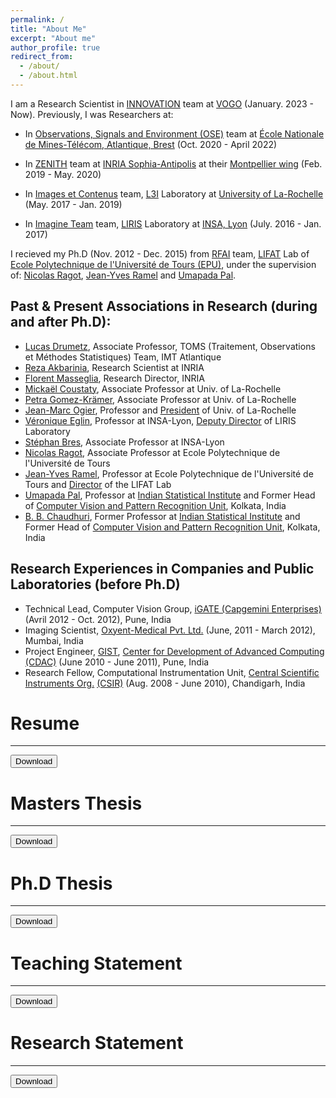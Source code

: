 ```yaml
---
permalink: /
title: "About Me"
excerpt: "About me"
author_profile: true
redirect_from: 
  - /about/
  - /about.html
---
```

I am a Research Scientist in [INNOVATION](https://www.vogo-group.com) team at [VOGO](https://www.vogo-group.com) (January. 2023 - Now). Previously, I was Researchers at:

<!---
* In [Bioinformatics Institute](https://www.a-star.edu.sg/bii) and was a member of [Computer Vision and Pattern Discovery](https://www.a-star.edu.sg/bii/research/ciid/cvpd) team at [Agency for Science and Technology](https://www.a-star.edu.sg/)  (June. 2022 - December 2022)
-->


* In [Observations, Signals and Environment (OSE)](https://labsticc.fr/fr/equipes/ose) team at  [École Nationale de Mines-Télécom, Atlantique, Brest](https://www.imt-atlantique.fr/fr) (Oct. 2020 - April 2022)

* In [ZENITH](https://team.inria.fr/zenith/) team at [INRIA Sophia-Antipolis](https://www.inria.fr/fr/centre-inria-sophia-antipolis-mediterranee) at their [Montpellier wing](https://www.google.com/search?q=inria%2C+montpellier&sxsrf=AOaemvJaR5v4G-szLEJaNls757WqX4ihEg%3A1631778772308&source=hp&ei=1PdCYYbDD8WKlwSC1YLwDQ&iflsig=ALs-wAMAAAAAYUMF5AbBauFvZluByi5exxQBjyjpV-bk&oq=inria%2C+montpellier&gs_lcp=Cgdnd3Mtd2l6EAMyBAgjECc6BwgjEOoCECc6BggjECcQEzoECC4QQzoKCAAQsQMQgwEQQzoLCAAQgAQQsQMQgwE6CAgAELEDEIMBOgUIABCABDoICC4QsQMQgwE6BAgAEEM6BwguELEDEEM6CAgAEIAEELEDOgsIABCxAxCDARDJAzoFCAAQkgM6CAguEIAEELEDOhAIABCABBCHAhCxAxCDARAUOgsILhCABBCxAxCDAToHCCMQsAIQJ0oFCDwSATFQohpY2FVgk19oAnAAeACAAbECiAGxI5IBCDAuNC4xNC4xmAEAoAEBsAEK&sclient=gws-wiz&ved=0ahUKEwiG_cnQgYPzAhVFxYUKHYKqAN4Q4dUDCAY&uact=5) (Feb. 2019 - May. 2020)
* In [Images et Contenus](https://l3i.univ-larochelle.fr/Images-et-contenus) team, [L3I](https://l3i.univ-larochelle.fr/) Laboratory at [University of La-Rochelle](https://www.univ-larochelle.fr/) (May. 2017 - Jan. 2019)
* In [Imagine Team](https://liris.cnrs.fr/equipe/imagine) team, [LIRIS](https://liris.cnrs.fr/) Laboratory at [INSA, Lyon](https://www.insa-lyon.fr/) (July. 2016 - Jan. 2017)

I recieved my Ph.D (Nov. 2012 - Dec. 2015) from [RFAI](https://lifat.univ-tours.fr/lifat-english-version/teams/rfai) team, [LIFAT](https://lifat.univ-tours.fr/) Lab of [Ecole Polytechnique de l'Université de Tours (EPU)](https://polytech.univ-tours.fr/), under the supervision of: [Nicolas Ragot](https://www.univ-tours.fr/annuaire/m-nicolas-ragot), [Jean-Yves Ramel](https://www.univ-tours.fr/annuaire/m-jean-yves-ramel) and [Umapada Pal](https://www.isical.ac.in/~umapada/index.php).

Past & Present Associations in Research (during and after Ph.D):
------
  * [Lucas Drumetz](https://www.imt-atlantique.fr/fr/personne/lucas-drumetz), Associate Professor, TOMS (Traitement, Observations et Méthodes Statistiques) Team, IMT Atlantique
  * [Reza Akbarinia](http://www-sop.inria.fr/members/Reza.Akbarinia/), Research Scientist at INRIA
  * [Florent Masseglia](https://www.linkedin.com/in/florent-masseglia-22990224/?originalSubdomain=frl), Research Director, INRIA
  * [Mickaël Coustaty](https://l3i.univ-larochelle.fr/Coustaty-Mickael-MCF), Associate Professor at Univ. of La-Rochelle
  * [Petra Gomez-Krämer](https://pageperso.univ-lr.fr/petra.gomez/), Associate Professor at Univ. of La-Rochelle
  * [Jean-Marc Ogier](https://pageperso.univ-lr.fr/jmogier/Fiche_personnelle.html), Professor and [President](https://www.univ-larochelle.fr/luniversite/organisation/presidence/) of Univ. of La-Rochelle
  * [Véronique Eglin](https://perso.liris.cnrs.fr/veronique.eglin/), Professor at INSA-Lyon, [Deputy Director](https://liris.cnrs.fr/presentation/organigramme-liris) of LIRIS Laboratory 
  * [Stéphan Bres](https://perso.liris.cnrs.fr/stephane.bres/index.html), Associate Professor at INSA-Lyon
  * [Nicolas Ragot](https://www.univ-tours.fr/annuaire/m-nicolas-ragot), Associate Professor at Ecole Polytechnique de l'Université de Tours 
  * [Jean-Yves Ramel](https://www.univ-tours.fr/annuaire/m-jean-yves-ramel), Professor at Ecole Polytechnique de l'Université de Tours and [Director](http://www.rfai.li.univ-tours.fr/PagesPerso/jyramel/gb/default.htm) of the LIFAT Lab 
  * [Umapada Pal](https://www.isical.ac.in/~umapada/index.php), Professor at [Indian Statistical Institute](https://www.isical.ac.in/) and Former Head of [Computer Vision and Pattern Recognition Unit](https://www.isical.ac.in/units/computer-vision-and-pattern-recognition-unit), Kolkata, India
  * [B. B. Chaudhuri](https://www.isical.ac.in/~bbc/), Former Professor at [Indian Statistical Institute](https://www.isical.ac.in/) and Former Head of [Computer Vision and Pattern Recognition Unit](https://www.isical.ac.in/units/computer-vision-and-pattern-recognition-unit), Kolkata, India

Research Experiences in Companies and Public Laboratories (before Ph.D)
------
* Technical Lead, Computer Vision Group, [iGATE (Capgemini Enterprises)](https://www.capgemini.com/news/capgemini-to-acquire-igate/) (Avril 2012 - Oct. 2012), Pune, India
* Imaging Scientist, [Oxyent-Medical Pvt. Ltd.](https://www.linkedin.com/company/oxyent-medical/about/) (June, 2011 - March 2012), Mumbai, India
* Project Engineer, [GIST](https://www.cdac.in/index.aspx?id=gist), [Center for Development of Advanced Computing (CDAC)](https://www.cdac.in/) (June 2010 - June 2011), Pune, India
* Research Fellow, Computational Instrumentation Unit, [Central Scientific Instruments Org.](https://www.csio.res.in/) [(CSIR)](https://www.csir.res.in/) (Aug. 2008 - June 2010), Chandigarh, India


# Resume
------
<button onclick="window.location.href='/files/CV/main.pdf';">Download</button>


# Masters Thesis
------
<button onclick="window.location.href='/files/Thesis/masters_thesis.pdf';">Download</button>

# Ph.D Thesis
------
<button onclick="window.location.href='/files/Thesis/PhD_Thesis.pdf';">Download</button>


# Teaching Statement
------
<button onclick="window.location.href='/files/statements/teaching-statement_india.pdf';">Download</button>

# Research Statement
------
<button onclick="window.location.href='/files/statements/research-statement.pdf';">Download</button>

